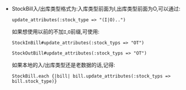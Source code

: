 *   StockBill入/出库类型格式为:入库类型前面为I,出库类型前面为O,可以通过:

        update_attributes(:stock_type => "(I|O)..")

    如果想使用以前的不加`I`,`O`前缀,可使用:

        StockInBill#update_attributes(:stock_typs => "OT")

        StockOutBill#update_attributes(:stock_typs => "OT")

    如果本地的入/出库类型还是老数据的话,记得:

        StockBill.each {|bill| bill.update_attributes(:stock_typs => bill.stock_type)}